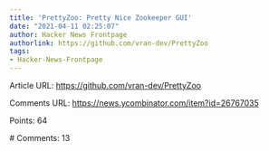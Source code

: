 ```yaml
---
title: 'PrettyZoo: Pretty Nice Zookeeper GUI'
date: "2021-04-11 02:25:07"
author: Hacker News Frontpage
authorlink: https://github.com/vran-dev/PrettyZoo
tags:
- Hacker-News-Frontpage
---
```


<p>Article URL: <a href="https://github.com/vran-dev/PrettyZoo">https://github.com/vran-dev/PrettyZoo</a></p>
<p>Comments URL: <a href="https://news.ycombinator.com/item?id=26767035">https://news.ycombinator.com/item?id=26767035</a></p>
<p>Points: 64</p>
<p># Comments: 13</p>
